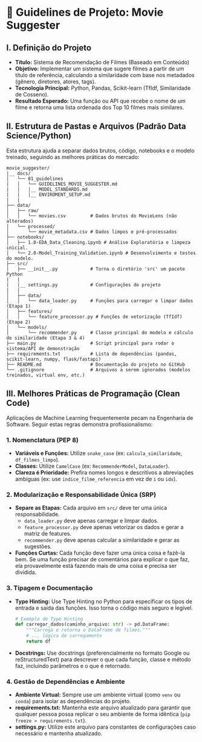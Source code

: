 # 🎥 Guidelines de Projeto: Movie Suggester

## I. Definição do Projeto

- **Título:** Sistema de Recomendação de Filmes (Baseado em Conteúdo)
- **Objetivo:** Implementar um sistema que sugere filmes a partir de um título de referência, calculando a similaridade com base nos metadados (gênero, diretores, atores, tags).
- **Tecnologia Principal:** Python, Pandas, Scikit-learn (TfIdf, Similaridade de Cosseno).
- **Resultado Esperado:** Uma função ou API que recebe o nome de um filme e retorna uma lista ordenada dos Top 10 filmes mais similares.

## II. Estrutura de Pastas e Arquivos (Padrão Data Science/Python)

Esta estrutura ajuda a separar dados brutos, código, notebooks e o modelo treinado, seguindo as melhores práticas do mercado:

```
movie_suggester/
|__ docs/
│   └── 01_guidelines
|   │   └── GUIDELINES_MOVIE_SUGGESTER.md
|   |   |__ MODEL_STANDARDS.md
|   |   |__ ENVIROMENT_SETUP.md
|   |
├── data/
│   ├── raw/
│   │   └── movies.csv         # Dados brutos do MovieLens (não alterados)
│   └── processed/
│       └── movie_metadata.csv # Dados limpos e pré-processados
├── notebooks/
│   ├── 1.0-EDA_Data_Cleaning.ipynb # Análise Exploratória e limpeza inicial.
│   └── 2.0-Model_Training_Validation.ipynb # Desenvolvimento e testes do modelo.
├── src/
│   ├── __init__.py            # Torna o diretório 'src' um pacote Python
|   |
|   |__ settings.py            # Configurações do projeto
|   | 
│   ├── data/
│   │   └── data_loader.py     # Funções para carregar e limpar dados (Etapa 1)
│   ├── features/
│   │   └── feature_processor.py # Funções de vetorização (TfIdf) (Etapa 2)
│   └── models/
│       └── recommender.py     # Classe principal do modelo e cálculo de similaridade (Etapa 3 & 4)
├── main.py                    # Script principal para rodar o sistema/API de demonstração
├── requirements.txt           # Lista de dependências (pandas, scikit-learn, numpy, flask/fastapi)
├── README.md                  # Documentação do projeto no GitHub
└── .gitignore                 # Arquivos a serem ignorados (modelos treinados, virtual env, etc.)
```

## III. Melhores Práticas de Programação (Clean Code)

Aplicações de Machine Learning frequentemente pecam na Engenharia de Software. Seguir estas regras demonstra profissionalismo:

### 1. Nomenclatura (PEP 8)

- **Variáveis e Funções:** Utilize `snake_case` (ex: `calcula_similaridade`, `df_filmes_limpo`).
- **Classes:** Utilize `CamelCase` (ex: `RecommenderModel`, `DataLoader`).
- **Clareza é Prioridade:** Prefira nomes longos e descritivos a abreviações ambíguas (ex: use `indice_filme_referencia` em vez de `i` ou `idx`).

### 2. Modularização e Responsabilidade Única (SRP)

- **Separe as Etapas:** Cada arquivo em `src/` deve ter uma única responsabilidade.
    - `data_loader.py` deve apenas carregar e limpar dados.
    - `feature_processor.py` deve apenas vetorizar os dados e gerar a matriz de features.
    - `recommender.py` deve apenas calcular a similaridade e gerar as sugestões.
- **Funções Curtas:** Cada função deve fazer uma única coisa e fazê-la bem. Se uma função precisar de comentários para explicar o que faz, ela provavelmente está fazendo mais de uma coisa e precisa ser dividida.

### 3. Tipagem e Documentação

- **Type Hinting:** Use Type Hinting no Python para especificar os tipos de entrada e saída das funções. Isso torna o código mais seguro e legível.

  ```python
  # Exemplo de Type Hinting
  def carregar_dados(caminho_arquivo: str) -> pd.DataFrame:
      """Carrega e retorna o DataFrame de filmes."""
      # ... lógica de carregamento
      return df
  ```

- **Docstrings:** Use docstrings (preferencialmente no formato Google ou reStructuredText) para descrever o que cada função, classe e método faz, incluindo parâmetros e o que é retornado.

### 4. Gestão de Dependências e Ambiente

- **Ambiente Virtual:** Sempre use um ambiente virtual (como `venv` ou `conda`) para isolar as dependências do projeto.
- **requirements.txt:** Mantenha este arquivo atualizado para garantir que qualquer pessoa possa replicar o seu ambiente de forma idêntica (`pip freeze > requirements.txt`).
- **settings.py:** Utilize este arquivo para constantes de configurações caso necessário e mantenha atualizado.